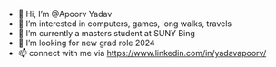 - 👋 Hi, I’m @Apoorv Yadav
- 👀 I’m interested in computers, games, long walks, travels
- 🌱 I’m currently a masters student at SUNY Bing
- 💞️ I’m looking for new grad role 2024
- 📫 connect with me via https://www.linkedin.com/in/yadavapoorv/

<!---
apoorvyadav1111/apoorvyadav1111 is a ✨ special ✨ repository because its `README.md` (this file) appears on your GitHub profile.
You can click the Preview link to take a look at your changes.
--->
